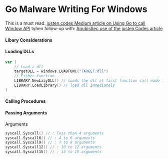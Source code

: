 # Go Malware Writing For Windows


This is a must read: [justen.codes Medium article on Using Go to call Window API](https://justen.codes/breaking-all-the-rules-using-go-to-call-windows-api-2cbfd8c79724) tyhen follow-up with: [AnubisSec use of the justen.Codes article](https://anubissec.github.io/How-To-Call-Windows-APIs-In-Golang/#)


#### Libary Considerations


#### Loading DLLs

```go
var (
	// Load a dll 
	targetDLL = windows.LOADFUNC("TARGET.dll")
	// Either function
	LIBRARY.NewLazyDLL() // loads the dll at first function call made from it
	LIBRARY.LoadLibrary() // load dll immediately
)

```

#### Calling Procedures


#### Passing Arguments

Arguments
```go
syscall.Syscall() // : less than 4 arguments
syscall.Syscall6() // : 4 to 6 arguments
syscall.Syscall9() // : 7 to 9 arguments
syscall.Syscall12() // : 10 to 12 arguments
syscall.Syscall15() // : 13 to 15 arguments
```